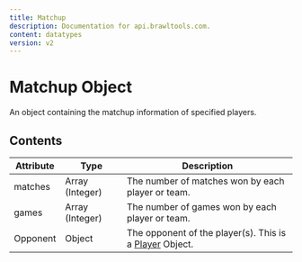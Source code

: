 ```yaml
---
title: Matchup
description: Documentation for api.brawltools.com.
content: datatypes
version: v2
---
```


# Matchup Object

An object containing the matchup information of specified players.

## Contents

| Attribute | Type            | Description                                                  |
| --------- | --------------- | ------------------------------------------------------------ |
| matches   | Array (Integer) | The number of matches won by each player or team.            |
| games     | Array (Integer) | The number of games won by each player or team.              |
| Opponent  | Object          | The opponent of the player(s). This is a [Player](/v2/datatypes/player) Object. |
